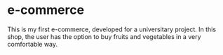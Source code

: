 # e-commerce
This is my first e-commerce, developed for a universitary project. 
In this shop, the user has the option to buy fruits and vegetables in a very comfortable way.
